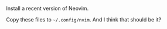 Install a recent version of Neovim.

Copy these files to `~/.config/nvim`. And I think that should be it?
